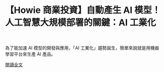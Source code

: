 # 【Howie 商業投資】自動產生 AI 模型！人工智慧大規模部署的關鍵：AI 工業化

<!--more-->
<!--231-->
<br><br/>
為了能加速 AI 模型的開發與應用，「AI 工業化」趨勢誕生，簡單來說就是用機器學習平台來生產 AI 產品。

[閱讀全文](https://www.inside.com.tw/article/23348-ai-making-ai-modles)

